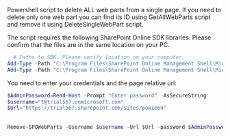 Powershell script to delete ALL web parts from a single page. If you need to delete only one web part you can find its ID using GetAllWebParts script and remove it using DeleteSingleWebPart script.

 

The script requires the following SharePoint Online SDK libraries. Please confirm that the files are in the same location on your PC.

 

```PowerShell
  # Paths to SDK. Please verify location on your computer. 
Add-Type -Path "C:\Program Files\SharePoint Online Management Shell\Microsoft.Online.SharePoint.PowerShell\Microsoft.SharePoint.Client.dll"  
Add-Type -Path "C:\Program Files\SharePoint Online Management Shell\Microsoft.Online.SharePoint.PowerShell\Microsoft.SharePoint.Client.Runtime.dll" 
``` 
 

You need to enter your credentials and the page relative url:

 

```PowerShell
$AdminPassword=Read-Host -Prompt "Enter password" -AsSecureString 
$username="t@trial567.onmicrosoft.com" 
$Url="https://trial567.sharepoint.com/sites/powie64" 
 
 
Remove-SPOWebParts -Username $username -Url $Url -password $AdminPassword -pageUrl "/sites/powie64/SitePages/pgie.aspx"
``` 
 

